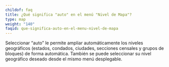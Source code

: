 ```yaml
---
childof: faq
title: ¿Qué significa "auto" en el menú "Nivel de Mapa"?
type: map
weight: "140"
faqid: que-significa-auto-en-el-menu-nivel-de-mapa
---
```

Seleccionar “auto” le permite ampliar automáticamente los niveles geográficos (estados, condados, ciudades, secciones censales y grupos de bloques) de forma automática. También se puede seleccionar su nivel geográfico deseado desde el mismo menú desplegable.